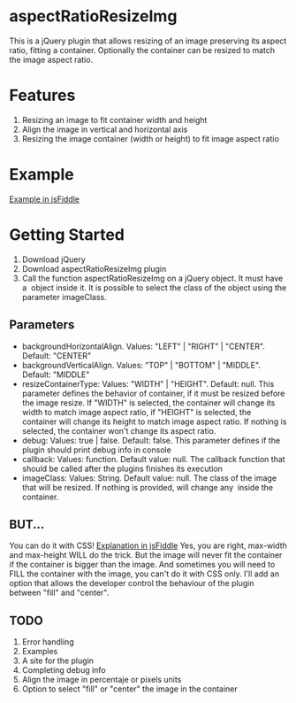 aspectRatioResizeImg
====================

This is a jQuery plugin that allows resizing of an image preserving its aspect ratio, fitting a container. Optionally the container can be resized to match the image aspect ratio.

Features
====================

1. Resizing an image to fit container width and height
2. Align the image in vertical and horizontal axis
3. Resizing the image container (width or height) to fit image aspect ratio

Example
====================

[Example in jsFiddle](http://jsfiddle.net/Mandarinazul/B8Bby/ "Example")

Getting Started
====================

1. Download jQuery
2. Download aspectRatioResizeImg plugin
3. Call the function aspectRatioResizeImg on a jQuery object. It must have a <img> object inside it. It is possible to select the class of the object using the parameter imageClass.

Parameters
--------
* backgroundHorizontalAlign. Values: "LEFT" | "RIGHT" | "CENTER". Default: "CENTER"
* backgroundVerticalAlign. Values: "TOP" | "BOTTOM" | "MIDDLE". Default: "MIDDLE"
* resizeContainerType: Values: "WIDTH" | "HEIGHT". Default: null. This parameter defines the behavior of container, if it must be resized before the image resize. If "WIDTH" is selected, the container will change its width to match image aspect ratio, if "HEIGHT" is selected, the container will change its height to match image aspect ratio. If nothing is selected, the container won't change its aspect ratio.
* debug: Values: true | false. Default: false. This parameter defines if the plugin should print debug info in console
* callback: Values: function. Default value: null. The callback function that should be called after the plugins finishes its execution
* imageClass: Values: String. Default value: null. The class of the image that will be resized. If nothing is provided, will change any <img> inside the container.

BUT...
--------
You can do it with CSS! [Explanation in jsFiddle](http://jsfiddle.net/Mandarinazul/B8Bby/ "Explanation")
Yes, you are right, max-width and max-height WILL do the trick. But the image will never fit the container if the container is bigger than the image. And sometimes you will need to FILL the container with the image, you can't do it with CSS only. I'll add an option that allows the developer control the behaviour of the plugin between "fill" and "center".

TODO
--------
1. Error handling
2. Examples
3. A site for the plugin
4. Completing debug info
5. Align the image in percentaje or pixels units
6. Option to select "fill" or "center" the image in the container